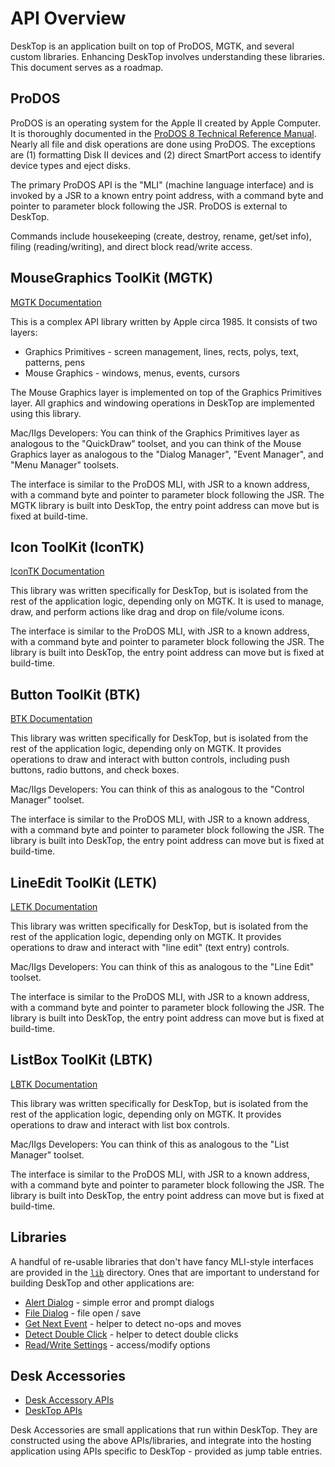 # API Overview

DeskTop is an application built on top of ProDOS, MGTK, and several custom libraries. Enhancing DeskTop involves understanding these libraries. This document serves as a roadmap.


## ProDOS

ProDOS is an operating system for the Apple II created by Apple Computer. It is thoroughly documented in the [ProDOS 8 Technical Reference Manual](https://prodos8.com/docs/techref/). Nearly all file and disk operations are done using ProDOS. The exceptions are (1) formatting Disk II devices and (2) direct SmartPort access to identify device types and eject disks.

The primary ProDOS API is the "MLI" (machine language interface) and is invoked by a JSR to a known entry point address, with a command byte and pointer to parameter block following the JSR. ProDOS is external to DeskTop.

Commands include housekeeping (create, destroy, rename, get/set info), filing (reading/writing), and direct block read/write access.


## MouseGraphics ToolKit (MGTK)

[MGTK Documentation](../mgtk/MGTK.md)

This is a complex API library written by Apple circa 1985. It consists of two layers:

* Graphics Primitives - screen management, lines, rects, polys, text, patterns, pens
* Mouse Graphics - windows, menus, events, cursors

The Mouse Graphics layer is implemented on top of the Graphics Primitives layer. All graphics and windowing operations in DeskTop are implemented using this library.

Mac/IIgs Developers: You can think of the Graphics Primitives layer as analogous to the "QuickDraw" toolset, and you can think of the Mouse Graphics layer as analogous to the "Dialog Manager", "Event Manager", and "Menu Manager" toolsets.

The interface is similar to the ProDOS MLI, with JSR to a known address, with a command byte and pointer to parameter block following the JSR. The MGTK library is built into DeskTop, the entry point address can move but is fixed at build-time.


## Icon ToolKit (IconTK)

[IconTK Documentation](../toolkits/IconTK.md)

This library was written specifically for DeskTop, but is isolated from the rest of the application logic, depending only on MGTK. It is used to manage, draw, and perform actions like drag and drop on file/volume icons.

The interface is similar to the ProDOS MLI, with JSR to a known address, with a command byte and pointer to parameter block following the JSR. The library is built into DeskTop, the entry point address can move but is fixed at build-time.


## Button ToolKit (BTK)

[BTK Documentation](../toolkits/BTK.md)

This library was written specifically for DeskTop, but is isolated from the rest of the application logic, depending only on MGTK. It provides operations to draw and interact with button controls, including push buttons, radio buttons, and check boxes.

Mac/IIgs Developers: You can think of this as analogous to the "Control Manager" toolset.

The interface is similar to the ProDOS MLI, with JSR to a known address, with a command byte and pointer to parameter block following the JSR. The library is built into DeskTop, the entry point address can move but is fixed at build-time.


## LineEdit ToolKit (LETK)

[LETK Documentation](../toolkits/LETK.md)

This library was written specifically for DeskTop, but is isolated from the rest of the application logic, depending only on MGTK. It provides operations to draw and interact with "line edit" (text entry) controls.

Mac/IIgs Developers: You can think of this as analogous to the "Line Edit" toolset.

The interface is similar to the ProDOS MLI, with JSR to a known address, with a command byte and pointer to parameter block following the JSR. The library is built into DeskTop, the entry point address can move but is fixed at build-time.


## ListBox ToolKit (LBTK)

[LBTK Documentation](../toolkits/LBTK.md)

This library was written specifically for DeskTop, but is isolated from the rest of the application logic, depending only on MGTK. It provides operations to draw and interact with list box controls.

Mac/IIgs Developers: You can think of this as analogous to the "List Manager" toolset.

The interface is similar to the ProDOS MLI, with JSR to a known address, with a command byte and pointer to parameter block following the JSR. The library is built into DeskTop, the entry point address can move but is fixed at build-time.


## Libraries

A handful of re-usable libraries that don't have fancy MLI-style interfaces are provided in the [`lib`](../lib) directory. Ones that are important to understand for building DeskTop and other applications are:

* [Alert Dialog](../lib/alert_dialog.s) - simple error and prompt dialogs
* [File Dialog](../lib/file_dialog.s) - file open / save
* [Get Next Event](../lib/get_next_event.s) - helper to detect no-ops and moves
* [Detect Double Click](../lib/doubleclick.s) - helper to detect double clicks
* [Read/Write Settings](../lib/readwrite_settings.s) - access/modify options


## Desk Accessories

* [Desk Accessory APIs](../desk.acc/API.md)
* [DeskTop APIs](../desktop/APIs.md)

Desk Accessories are small applications that run within DeskTop. They are constructed using the above APIs/libraries, and integrate into the hosting application using APIs specific to DeskTop - provided as jump table entries.
